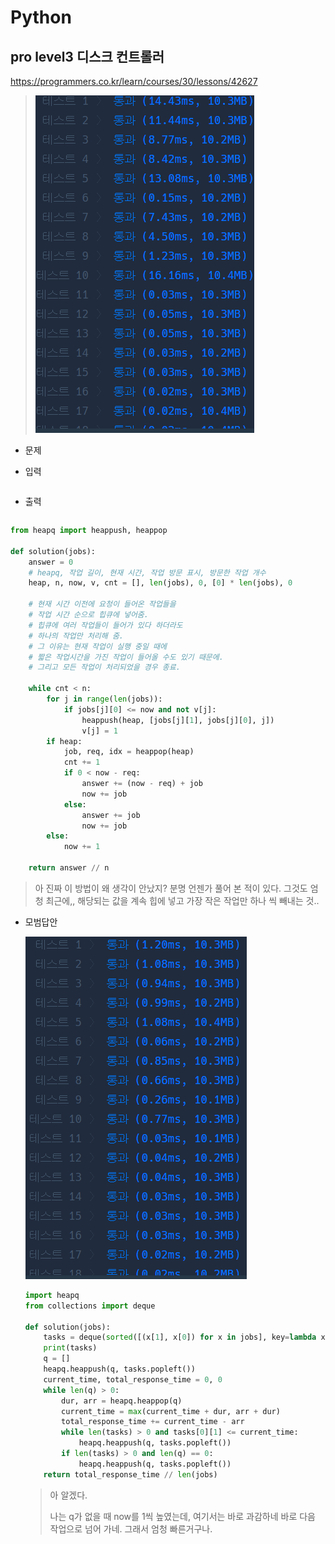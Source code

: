 # Python 

## pro level3 디스크 컨트롤러

https://programmers.co.kr/learn/courses/30/lessons/42627

> ![image-20210625193752984](md-images/image-20210625193752984.png)



* 문제

  > 

* 입력

  > 
  >
  > ```bash
  > 
  > ```
  
* 출력

  > 
  >
  > ```bash
  > 
  > ```





```python
from heapq import heappush, heappop

def solution(jobs):
    answer = 0
    # heapq, 작업 길이, 현재 시간, 작업 방문 표시, 방문한 작업 개수
    heap, n, now, v, cnt = [], len(jobs), 0, [0] * len(jobs), 0
    
    # 현재 시간 이전에 요청이 들어온 작업들을
    # 작업 시간 순으로 힙큐에 넣어줌.
    # 힙큐에 여러 작업들이 들어가 있다 하더라도
    # 하나의 작업만 처리해 줌.
    # 그 이유는 현재 작업이 실행 중일 때에
    # 짧은 작업시간을 가진 작업이 들어올 수도 있기 때문에.
    # 그리고 모든 작업이 처리되었을 경우 종료.
    
    while cnt < n:
        for j in range(len(jobs)):
            if jobs[j][0] <= now and not v[j]:
                heappush(heap, [jobs[j][1], jobs[j][0], j])
                v[j] = 1
        if heap:
            job, req, idx = heappop(heap)
            cnt += 1
            if 0 < now - req:
                answer += (now - req) + job
                now += job
            else:
                answer += job
                now += job
        else:
            now += 1
        
    return answer // n
```

>아 진짜 이 방법이 왜 생각이 안났지? 분명 언젠가 풀어 본 적이 있다. 그것도 엄청 최근에,, 해당되는 값을 계속 힙에 넣고 가장 작은 작업만 하나 씩 빼내는 것..



* 모범답안

  ![image-20210625222230927](md-images/image-20210625222230927.png)

  ```python
  import heapq
  from collections import deque
  
  def solution(jobs):
      tasks = deque(sorted([(x[1], x[0]) for x in jobs], key=lambda x: (x[1], x[0])))
      print(tasks)
      q = []
      heapq.heappush(q, tasks.popleft())
      current_time, total_response_time = 0, 0
      while len(q) > 0:
          dur, arr = heapq.heappop(q)
          current_time = max(current_time + dur, arr + dur)
          total_response_time += current_time - arr
          while len(tasks) > 0 and tasks[0][1] <= current_time:
              heapq.heappush(q, tasks.popleft())
          if len(tasks) > 0 and len(q) == 0:
              heapq.heappush(q, tasks.popleft())
      return total_response_time // len(jobs)
  ```

  > 아 알겠다.
  >
  > 나는 q가 없을 때 now를 1씩 높였는데, 여기서는 바로 과감하네 바로 다음 작업으로 넘어 가네. 그래서 엄청 빠른거구나.

